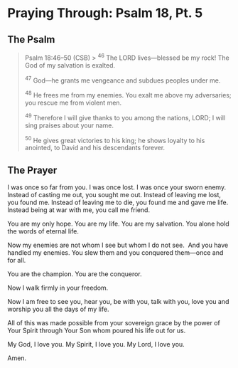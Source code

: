 # Praying Through: Psalm 18, Pt. 5

## The Psalm

>Psalm 18:46–50 (CSB)  >
><sup>46</sup> The LORD lives—blessed be my rock! The God of my salvation is exalted. 
>
><sup>47</sup> God—he grants me vengeance and subdues peoples under me. 
>
><sup>48</sup> He frees me from my enemies. You exalt me above my adversaries; you rescue me from violent men. 
>
><sup>49</sup> Therefore I will give thanks to you among the nations, LORD; I will sing praises about your name. 
>
><sup>50</sup> He gives great victories to his king; he shows loyalty to his anointed, to David and his descendants forever.

## The Prayer



I was once so far from you. I was once lost. I was once your sworn enemy. Instead of casting me out, you sought me out. Instead of leaving me lost, you found me.
Instead of leaving me to die, you found me and gave me life. Instead being at war with me, you call me friend.

You are my only hope. You are my life. You are my salvation. You alone hold the words of eternal life.

Now my enemies are not whom I see but whom I do not see.  And you have handled my enemies. You slew them and you conquered them—once and for all.

You are the champion. You are the conqueror.

Now I walk firmly in your freedom.

Now I am free to see you, hear you, be with you, talk with you, love you and worship you all the days of my life.

All of this was made possible from your sovereign grace by the power of Your Spirit through Your Son whom poured his life out for us.

My God, I love you. My Spirit, I love you. My Lord, I love you.

Amen.
